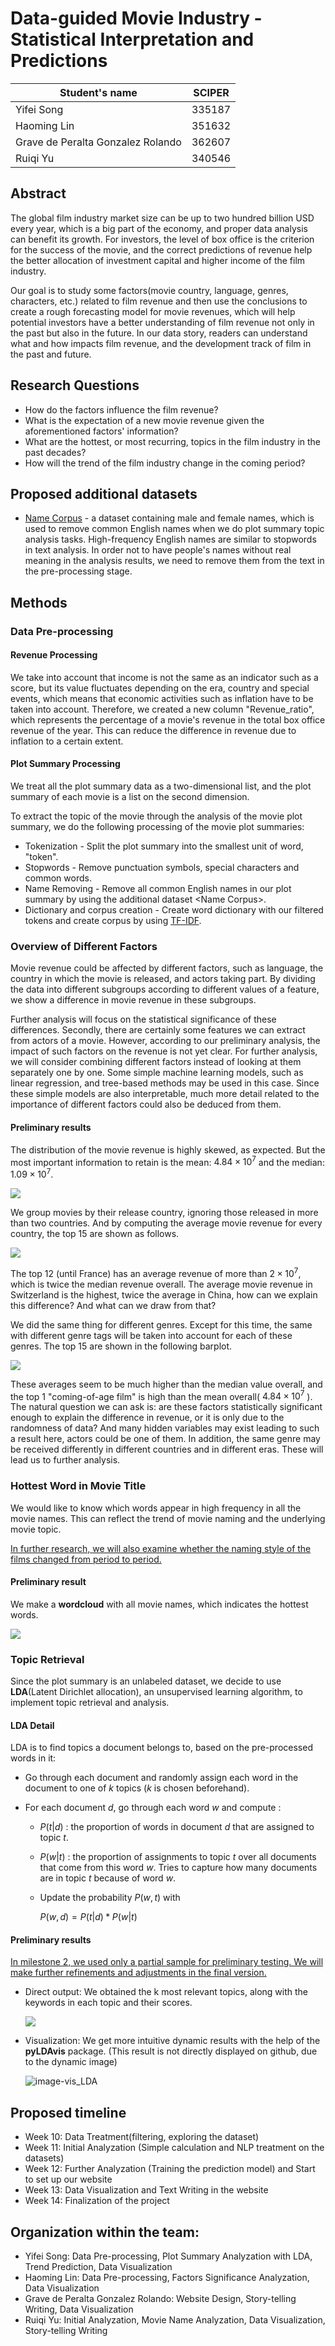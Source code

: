 # Data-guided Movie Industry - Statistical Interpretation and Predictions

| Student's name | SCIPER |
| -------------- | ------ |
|Yifei Song |335187 |
|Haoming Lin |351632 |
|Grave de Peralta Gonzalez Rolando  |362607 |
|Ruiqi Yu |340546 |

## Abstract

The global film industry market size can be up to two hundred billion USD every year, which is a big part of the economy, and proper data analysis can benefit its growth.
For investors, the level of box office is the criterion for the success of the movie, and the correct predictions of revenue help the better allocation of investment capital and higher income of the film industry.

Our goal is to study some factors(movie country, language, genres, characters, etc.) related to film revenue and then use the conclusions to create a rough forecasting model for movie revenues, which will help potential investors have a better understanding of film revenue not only in the past but also in the future.
In our data story, readers can understand what and how impacts film revenue, and the development track of film in the past and future.

## Research Questions

- How do the factors influence the film revenue?
- What is the expectation of a new movie revenue given the aforementioned factors' information?
- What are the hottest, or most recurring, topics in the film industry in the past decades?
- How will the trend of the film industry change in the coming period?

## Proposed additional datasets

- [Name Corpus](https://www.kaggle.com/datasets/nltkdata/names?resource=download) - a dataset containing male and female names, which is used to remove common English names when we do plot summary topic analysis tasks. High-frequency English names are similar to stopwords in text analysis. In order not to have people's names without real meaning in the analysis results, we need to remove them from the text in the pre-processing stage.

## Methods

### Data Pre-processing

#### Revenue Processing

We take into account that income is not the same as an indicator such as a score, but its value fluctuates depending on the era, country and special events, which means that economic activities such as inflation have to be taken into account. Therefore, we created a new column "Revenue_ratio", which represents the percentage of a movie's revenue in the total box office revenue of the year. This can reduce the difference in revenue due to inflation to a certain extent.

#### Plot Summary Processing

We treat all the plot summary data as a two-dimensional list, and the plot summary of each movie is a list on the second dimension.

To extract the topic of the movie through the analysis of the movie plot summary, we do the following processing of the movie plot summaries:

- Tokenization - Split the plot summary into the smallest unit of word, "token".
- Stopwords - Remove punctuation symbols, special characters and common words.
- Name Removing - Remove all common English names in our plot summary by using the additional dataset \<Name Corpus\>.
- Dictionary and corpus creation - Create word dictionary with our filtered tokens and create corpus by using [TF-IDF](https://fr.wikipedia.org/wiki/TF-IDF#:~:text=Le%20TF%2DIDF%20(de%20l,dans%20la%20fouille%20de%20textes)).

### Overview of Different Factors
Movie revenue could be affected by different factors, such as language,  the country in which the movie is released, and actors taking part.
By dividing the data into different subgroups according to different values of a feature, we show a difference in movie revenue in these subgroups.

Further analysis will focus on the statistical significance of these differences.
Secondly, there are certainly some features we can extract from actors of a movie.
However, according to our preliminary analysis, the impact of such factors on the revenue is not yet clear.
For further analysis, we will consider combining different factors instead of looking at them separately one by one.
Some simple machine learning models, such as linear regression, and tree-based methods may be used in this case.
Since these simple models are also interpretable, much more detail related to the importance of different factors could also be deduced from them.

#### Preliminary results

The distribution of the movie revenue is highly skewed, as expected.
But the most important information to retain is
the mean: $4.84\times10^7$ and the median: $1.09\times10^7$.

<img src="./images/revenue_distr.png" />

We group movies by their release country, ignoring those released in more than two countries.
And by computing the average movie revenue for every country, the top 15 are shown as follows.

<img src="./images/revenue_country.png" />

The top 12 (until France) has an average revenue of more than $2\times10^7$, which is twice the median revenue overall.
The average movie revenue in Switzerland is the highest, twice the average in China, how can we explain this difference?
And what can we draw from that?

We did the same thing for different genres.
Except for this time, the same with different genre tags will be taken into account for each of these genres.
The top 15 are shown in the following barplot.

<img src="./images/revenue_genre.png" />

These averages seem to be much higher than the median value overall, and the top 1 "coming-of-age film" is high than the mean overall( $4.84\times10^7$ ).
The natural question we can ask is: are these factors statistically significant enough to explain the difference in revenue, or it is only due to the randomness of data?
And many hidden variables may exist leading to such a result here, actors could be one of them.
In addition, the same genre may be received differently in different countries and in different eras.
These will lead us to further analysis.

### Hottest Word in Movie Title

We would like to know which words appear in high frequency in all the movie names. This can reflect the trend of movie naming and the underlying movie topic.

<u>In further research, we will also examine whether the naming style of the films changed from period to period.</u>

#### Preliminary result

We make a **wordcloud** with all movie names, which indicates the hottest words.

<img src="./images/movie_title1.png" />

### Topic Retrieval

Since the plot summary is an unlabeled dataset, we decide to use **LDA**(Latent Dirichlet allocation), an unsupervised learning algorithm, to implement topic retrieval and analysis.

#### LDA Detail

LDA is to find topics a document belongs to, based on the pre-processed words in it:

- Go through each document and randomly assign each word in the document to one of $k$ topics ($k$ is chosen beforehand).

- For each document $d$, go through each word $w$ and compute :

  - $P(t|d)$ : the proportion of words in document $d$ that are assigned to topic $t$.

  - $P(w|t$) : the proportion of assignments to topic *t* over all documents that come from this word *w*. Tries to capture how many documents are in topic $t$ because of word $w$.

  - Update the probability $P(w, t)$ with 

    $P(w,d) = P(t|d) *P(w|t)$

#### Preliminary results

<u>In milestone 2, we used only a partial sample for preliminary testing. We will make further refinements and adjustments in the final version.</u>

- Direct output: We obtained the k most relevant topics, along with the keywords in each topic and their scores.

  <img src="./images/m2_LDAres.png"  />

- Visualization: We get more intuitive dynamic results with the help of the **pyLDAvis** package. (This result is not directly displayed on github, due to the dynamic image)

  ![image-vis_LDA](./images/m2_pyLDAvis.png)

## Proposed timeline

- Week 10: Data Treatment(filtering, exploring the dataset)
- Week 11: Initial Analyzation (Simple calculation and NLP treatment on the datasets)
- Week 12: Further Analyzation (Training the prediction model) and Start to set up our website
- Week 13: Data Visualization and Text Writing in the website
- Week 14: Finalization of the project

## Organization within the team:

- Yifei Song: Data Pre-processing, Plot Summary Analyzation with LDA, Trend Prediction, Data Visualization
- Haoming Lin: Data Pre-processing, Factors Significance Analyzation, Data Visualization
- Grave de Peralta Gonzalez Rolando: Website Design, Story-telling Writing, Data Visualization
- Ruiqi Yu: Initial Analyzation, Movie Name Analyzation, Data Visualization, Story-telling Writing
